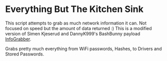 # Everything But The Kitchen Sink

This script attempts to grab as much network information it can.
Not focused on speed but the amount of data returned :)
This is a modified version of Simen Kjeserud and DannyK999's BashBunny payload [InfoGrabber](https://github.com/hak5/bashbunny-payloads/tree/master/payloads/library/recon/InfoGrabber).

Grabs pretty much everything from WiFi passwords, Hashes, to Drivers and Stored Passwords.
